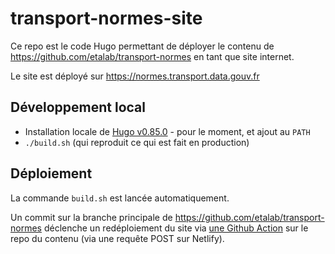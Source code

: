 # transport-normes-site

Ce repo est le code Hugo permettant de déployer le contenu de https://github.com/etalab/transport-normes en tant que site internet.

Le site est déployé sur https://normes.transport.data.gouv.fr

## Développement local

* Installation locale de [Hugo v0.85.0](https://github.com/gohugoio/hugo/releases/tag/v0.85.0) - pour le moment, et ajout au `PATH`
* `./build.sh` (qui reproduit ce qui est fait en production)

## Déploiement

La commande `build.sh` est lancée automatiquement.

Un commit sur la branche principale de https://github.com/etalab/transport-normes déclenche un redéploiement du site via [une Github Action](https://github.com/etalab/transport-normes/blob/main/.github/workflows/github-actions.yml) sur le repo du contenu (via une requête POST sur Netlify).
